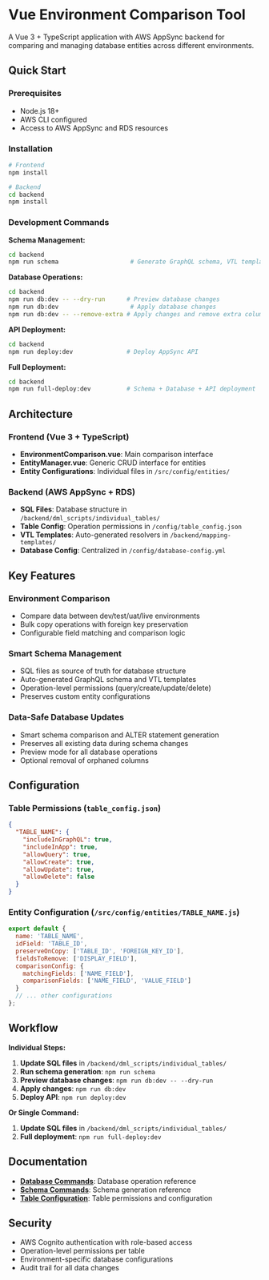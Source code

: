 # Vue Environment Comparison Tool

A Vue 3 + TypeScript application with AWS AppSync backend for comparing and managing database entities across different environments.

## Quick Start

### Prerequisites
- Node.js 18+
- AWS CLI configured
- Access to AWS AppSync and RDS resources

### Installation
```bash
# Frontend
npm install

# Backend
cd backend
npm install
```

### Development Commands

**Schema Management:**
```bash
cd backend
npm run schema                    # Generate GraphQL schema, VTL templates, entity configs
```

**Database Operations:**
```bash
cd backend
npm run db:dev -- --dry-run      # Preview database changes
npm run db:dev                    # Apply database changes
npm run db:dev -- --remove-extra # Apply changes and remove extra columns
```

**API Deployment:**
```bash
cd backend
npm run deploy:dev               # Deploy AppSync API
```

**Full Deployment:**
```bash
cd backend
npm run full-deploy:dev          # Schema + Database + API deployment
```

## Architecture

### Frontend (Vue 3 + TypeScript)
- **EnvironmentComparison.vue**: Main comparison interface
- **EntityManager.vue**: Generic CRUD interface for entities
- **Entity Configurations**: Individual files in `/src/config/entities/`

### Backend (AWS AppSync + RDS)
- **SQL Files**: Database structure in `/backend/dml_scripts/individual_tables/`
- **Table Config**: Operation permissions in `/config/table_config.json`
- **VTL Templates**: Auto-generated resolvers in `/backend/mapping-templates/`
- **Database Config**: Centralized in `/config/database-config.yml`

## Key Features

### Environment Comparison
- Compare data between dev/test/uat/live environments
- Bulk copy operations with foreign key preservation
- Configurable field matching and comparison logic

### Smart Schema Management
- SQL files as source of truth for database structure
- Auto-generated GraphQL schema and VTL templates
- Operation-level permissions (query/create/update/delete)
- Preserves custom entity configurations

### Data-Safe Database Updates
- Smart schema comparison and ALTER statement generation
- Preserves all existing data during schema changes
- Preview mode for all database operations
- Optional removal of orphaned columns

## Configuration

### Table Permissions (`table_config.json`)
```json
{
  "TABLE_NAME": {
    "includeInGraphQL": true,
    "includeInApp": true,
    "allowQuery": true,
    "allowCreate": true,
    "allowUpdate": true,
    "allowDelete": false
  }
}
```

### Entity Configuration (`/src/config/entities/TABLE_NAME.js`)
```javascript
export default {
  name: 'TABLE_NAME',
  idField: 'TABLE_ID',
  preserveOnCopy: ['TABLE_ID', 'FOREIGN_KEY_ID'],
  fieldsToRemove: ['DISPLAY_FIELD'],
  comparisonConfig: {
    matchingFields: ['NAME_FIELD'],
    comparisonFields: ['NAME_FIELD', 'VALUE_FIELD']
  }
  // ... other configurations
};
```

## Workflow

**Individual Steps:**
1. **Update SQL files** in `/backend/dml_scripts/individual_tables/`
2. **Run schema generation**: `npm run schema`
3. **Preview database changes**: `npm run db:dev -- --dry-run`
4. **Apply changes**: `npm run db:dev`
5. **Deploy API**: `npm run deploy:dev`

**Or Single Command:**
1. **Update SQL files** in `/backend/dml_scripts/individual_tables/`
2. **Full deployment**: `npm run full-deploy:dev`

## Documentation

- **[Database Commands](backend/DATABASE_COMMANDS.md)**: Database operation reference
- **[Schema Commands](backend/SCHEMA_COMMANDS.md)**: Schema generation reference  
- **[Table Configuration](backend/TABLE_CONFIG.md)**: Table permissions and configuration

## Security

- AWS Cognito authentication with role-based access
- Operation-level permissions per table
- Environment-specific database configurations
- Audit trail for all data changes